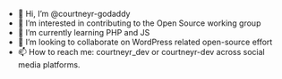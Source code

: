 - 👋 Hi, I’m @courtneyr-godaddy
- 👀 I’m interested in contributing to the Open Source working group
- 🌱 I’m currently learning PHP and JS
- 💞️ I’m looking to collaborate on WordPress related open-source effort
- 📫 How to reach me: courtneyr_dev or courtneyr-dev across social media platforms.

<!---
courtneyr-godaddy/courtneyr-godaddy is a ✨ special ✨ repository because its `README.md` (this file) appears on your GitHub profile.
You can click the Preview link to take a look at your changes.
--->
